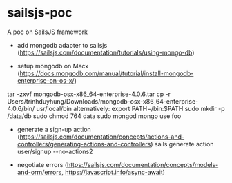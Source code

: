 # sailsjs-poc
A poc on SailsJS framework

- add mongodb adapter to sailsjs (https://sailsjs.com/documentation/tutorials/using-mongo-db)

- setup mongodb on Macx (https://docs.mongodb.com/manual/tutorial/install-mongodb-enterprise-on-os-x/)

tar -zxvf mongodb-osx-x86_64-enterprise-4.0.6.tar
cp -r Users/trinhduyhung/Downloads/mongodb-osx-x86_64-enterprise-4.0.6/bin/ usr/local/bin
alternatively: export PATH=<mongodb-install-directory>/bin:$PATH
sudo mkdir -p /data/db
sudo chmod 764 data
sudo mongod
mongo
use foo

- generate a sign-up action (https://sailsjs.com/documentation/concepts/actions-and-controllers/generating-actions-and-controllers)
sails generate action user/signup --no-actions2

- negotiate errors (https://sailsjs.com/documentation/concepts/models-and-orm/errors, https://javascript.info/async-await)
